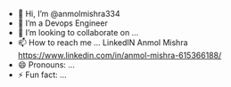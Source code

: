 - 👋 Hi, I’m @anmolmishra334
- 👀 I’m a Devops Engineer 
- 💞️ I’m looking to collaborate on ...
- 📫 How to reach me ... LinkedIN Anmol Mishra https://www.linkedin.com/in/anmol-mishra-615366188/
- 😄 Pronouns: ...
- ⚡ Fun fact: ...

<!---
anmolmishra334/anmolmishra334 is a ✨ special ✨ repository because its `README.md` (this file) appears on your GitHub profile.
You can click the Preview link to take a look at your changes.
--->
